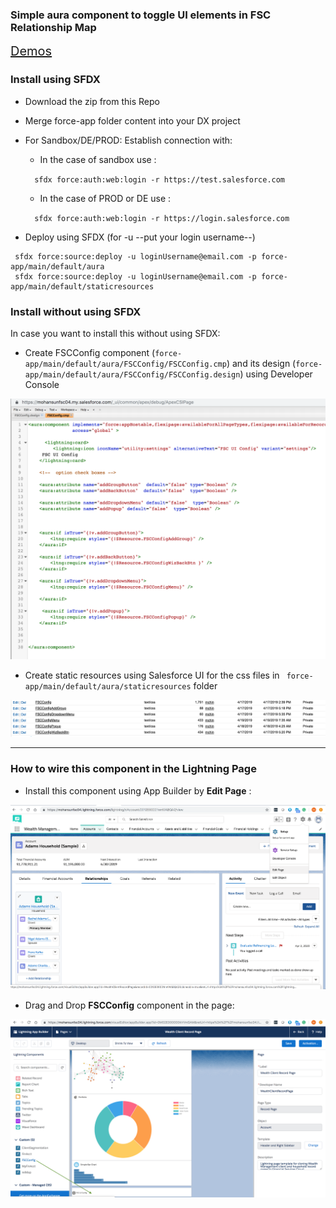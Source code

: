 ### Simple aura component to toggle UI elements in FSC Relationship Map

<a href='https://mohan-chinnappan-n2.github.io/2019/fsc-faq/faq-1.html#FSC%20UI%20Config' style='font-size:20px;' target='_blank'>Demos</a>

### Install using SFDX

- Download the zip from this Repo
- Merge force-app folder content into your DX project

- For Sandbox/DE/PROD: Establish connection with:

   - In the case of sandbox  use :   

    ```   sfdx force:auth:web:login -r https://test.salesforce.com ```

   - In the case of  PROD or DE use : 

    ```   sfdx force:auth:web:login -r https://login.salesforce.com ```


- Deploy  using SFDX (for  -u --put your login username--)
```
 sfdx force:source:deploy -u loginUsername@email.com -p force-app/main/default/aura
 sfdx force:source:deploy -u loginUsername@email.com -p force-app/main/default/staticresources
 ```


###  Install without using SFDX

In case you want to install this without using SFDX:

-  Create FSCConfig component (```force-app/main/default/aura/FSCConfig/FSCConfig.cmp```) and its design (```force-app/main/default/aura/FSCConfig/FSCConfig.design```) using Developer Console

![dev-console](img/dev-console-1.png)

-  Create static resources using Salesforce UI for the css files in ``` force-app/main/default/aura/staticresources``` folder

![dev-console](img/staticresoures-1.png)

<hr/>

### How to wire this component in the Lightning Page

 - Install this component using App Builder by **Edit Page** :

 ![Editing Page](img/relMap-edit-page.png)

 - Drag and Drop **FSCConfig** component in the page:

 ![Adding Component](img/fsc-config-ui-appbuilder.png)
